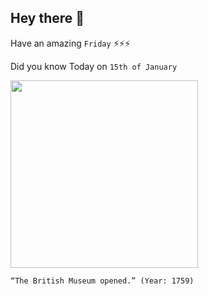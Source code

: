 ## Hey there 👋
Have an amazing `Friday` ⚡⚡⚡

Did you know Today on `15th of January`
 
 [<img src="https://upload.wikimedia.org/wikipedia/commons/f/f2/Sir_Hans_Sloane%2C_an_engraving_from_a_portrait_by_T._Murray.jpg" width="300" />](http://en.wikipedia.org/wiki/British_Museum) 
 ```
“The British Museum opened.” (Year: 1759)
```
